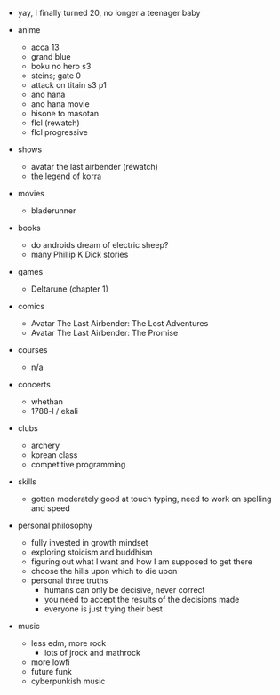 - yay, I finally turned 20, no longer a teenager baby

- anime
    - acca 13
    - grand blue
    - boku no hero s3
    - steins; gate 0
    - attack on titain s3 p1
    - ano hana
    - ano hana movie
    - hisone to masotan
    - flcl (rewatch)
    - flcl progressive
- shows
    - avatar the last airbender (rewatch)
    - the legend of korra
- movies
    - bladerunner 
- books
    - do androids dream of electric sheep? 
    - many Phillip K Dick stories
- games 
    - Deltarune (chapter 1) 
- comics
    - Avatar The Last Airbender: The Lost Adventures
    - Avatar The Last Airbender: The Promise
- courses
    - n/a
- concerts
    - whethan
    - 1788-l / ekali
- clubs
    - archery
    - korean class
    - competitive programming
- skills
    - gotten moderately good at touch typing, need to work on spelling and speed
- personal philosophy
    - fully invested in growth mindset
    - exploring stoicism and buddhism
    - figuring out what I want and how I am supposed to get there
    - choose the hills upon which to die upon
    - personal three truths
        - humans can only be decisive, never correct
        - you need to accept the results of the decisions made
        - everyone is just trying their best
- music
    - less edm, more rock
        - lots of jrock and mathrock
    - more lowfi 
    - future funk 
    - cyberpunkish music 
